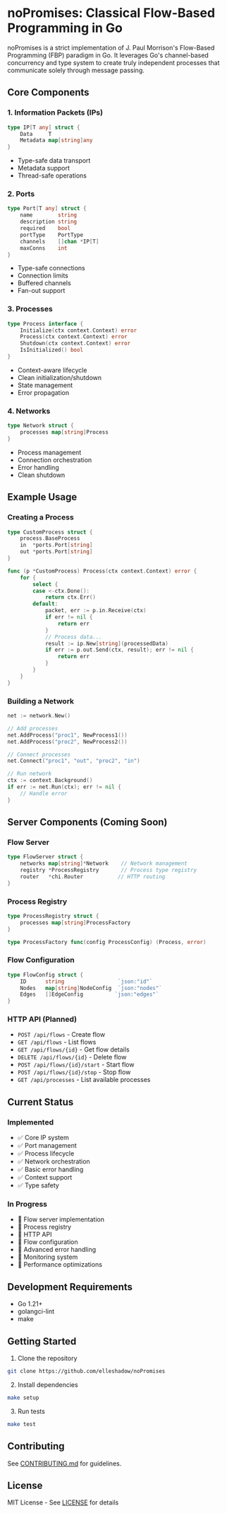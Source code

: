 # noPromises: Classical Flow-Based Programming in Go

noPromises is a strict implementation of J. Paul Morrison's Flow-Based Programming (FBP) paradigm in Go. It leverages Go's channel-based concurrency and type system to create truly independent processes that communicate solely through message passing.

## Core Components

### 1. Information Packets (IPs)
```go
type IP[T any] struct {
    Data     T
    Metadata map[string]any
}
```
- Type-safe data transport
- Metadata support
- Thread-safe operations

### 2. Ports
```go
type Port[T any] struct {
    name        string
    description string
    required    bool
    portType    PortType
    channels    []chan *IP[T]
    maxConns    int
}
```
- Type-safe connections
- Connection limits
- Buffered channels
- Fan-out support

### 3. Processes
```go
type Process interface {
    Initialize(ctx context.Context) error
    Process(ctx context.Context) error
    Shutdown(ctx context.Context) error
    IsInitialized() bool
}
```
- Context-aware lifecycle
- Clean initialization/shutdown
- State management
- Error propagation

### 4. Networks
```go
type Network struct {
    processes map[string]Process
}
```
- Process management
- Connection orchestration
- Error handling
- Clean shutdown

## Example Usage

### Creating a Process
```go
type CustomProcess struct {
    process.BaseProcess
    in  *ports.Port[string]
    out *ports.Port[string]
}

func (p *CustomProcess) Process(ctx context.Context) error {
    for {
        select {
        case <-ctx.Done():
            return ctx.Err()
        default:
            packet, err := p.in.Receive(ctx)
            if err != nil {
                return err
            }
            // Process data...
            result := ip.New[string](processedData)
            if err := p.out.Send(ctx, result); err != nil {
                return err
            }
        }
    }
}
```

### Building a Network
```go
net := network.New()

// Add processes
net.AddProcess("proc1", NewProcess1())
net.AddProcess("proc2", NewProcess2())

// Connect processes
net.Connect("proc1", "out", "proc2", "in")

// Run network
ctx := context.Background()
if err := net.Run(ctx); err != nil {
    // Handle error
}
```

## Server Components (Coming Soon)

### Flow Server
```go
type FlowServer struct {
    networks map[string]*Network    // Network management
    registry *ProcessRegistry       // Process type registry
    router   *chi.Router           // HTTP routing
}
```

### Process Registry
```go
type ProcessRegistry struct {
    processes map[string]ProcessFactory
}

type ProcessFactory func(config ProcessConfig) (Process, error)
```

### Flow Configuration
```go
type FlowConfig struct {
    ID      string                 `json:"id"`
    Nodes   map[string]NodeConfig  `json:"nodes"`
    Edges   []EdgeConfig          `json:"edges"`
}
```

### HTTP API (Planned)
- `POST /api/flows` - Create flow
- `GET /api/flows` - List flows
- `GET /api/flows/{id}` - Get flow details
- `DELETE /api/flows/{id}` - Delete flow
- `POST /api/flows/{id}/start` - Start flow
- `POST /api/flows/{id}/stop` - Stop flow
- `GET /api/processes` - List available processes

## Current Status

### Implemented
- ✅ Core IP system
- ✅ Port management
- ✅ Process lifecycle
- ✅ Network orchestration
- ✅ Basic error handling
- ✅ Context support
- ✅ Type safety

### In Progress
- 🚧 Flow server implementation
- 🚧 Process registry
- 🚧 HTTP API
- 🚧 Flow configuration
- 🚧 Advanced error handling
- 🚧 Monitoring system
- 🚧 Performance optimizations

## Development Requirements
- Go 1.21+
- golangci-lint
- make

## Getting Started

1. Clone the repository
```bash
git clone https://github.com/elleshadow/noPromises
```

2. Install dependencies
```bash
make setup
```

3. Run tests
```bash
make test
```

## Contributing

See [CONTRIBUTING.md](docs/CONTRIBUTING.md) for guidelines.

## License

MIT License - See [LICENSE](LICENSE) for details
